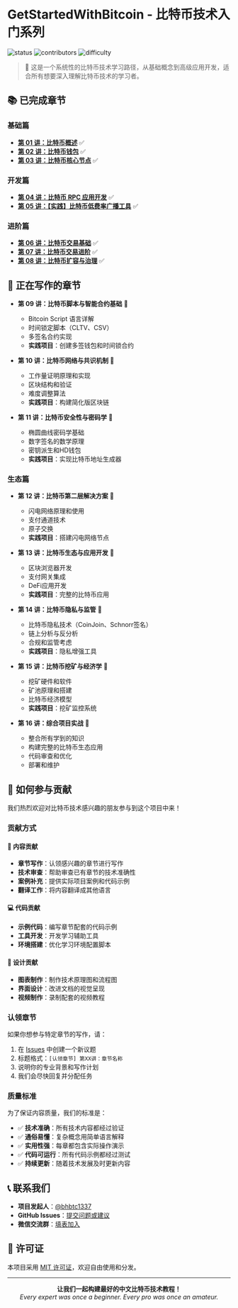 # GetStartedWithBitcoin - 比特币技术入门系列

![status](https://img.shields.io/badge/状态-持续更新中-yellow)
![contributors](https://img.shields.io/badge/欢迎-贡献者加入-blue)
![difficulty](https://img.shields.io/badge/难度-初级到高级-brightgreen)

> 🚀 这是一个系统性的比特币技术学习路径，从基础概念到高级应用开发，适合所有想要深入理解比特币技术的学习者。

## 📚 已完成章节

### 基础篇
- [**第 01 讲：比特币概述**](./01_Overview/README.MD) ✅
- [**第 02 讲：比特币钱包**](./02_BitcoinWallet/README.MD) ✅  
- [**第 03 讲：比特币核心节点**](./03_BitcoinCore/README.MD) ✅

### 开发篇
- [**第 04 讲：比特币 RPC 应用开发**](./04_BitcoinRPC/README.MD) ✅
- [**第 05 讲：【实践】比特币低费率广播工具**](./04-1_BitcoinLowFeeBroadcast/README.MD) ✅

### 进阶篇
- [**第 06 讲：比特币交易基础**](./06_BitcoinTx/README.MD) ✅
- [**第 07 讲：比特币交易进阶**](./07_BitcoinTxAdvanced/README.MD) ✅
- [**第 08 讲：比特币扩容与治理**](./08_BitcoinGovernance/README.MD) ✅

## 🔨 正在写作的章节

- **第 09 讲：比特币脚本与智能合约基础** 🚧
  - Bitcoin Script 语言详解
  - 时间锁定脚本（CLTV、CSV）
  - 多签名合约实现
  - **实践项目**：创建多签钱包和时间锁合约

- **第 10 讲：比特币网络与共识机制** 🚧
  - 工作量证明原理和实现
  - 区块结构和验证
  - 难度调整算法
  - **实践项目**：构建简化版区块链

- **第 11 讲：比特币安全性与密码学** 🚧
  - 椭圆曲线密码学基础
  - 数字签名的数学原理
  - 密钥派生和HD钱包
  - **实践项目**：实现比特币地址生成器

### 生态篇
- **第 12 讲：比特币第二层解决方案** 🚧
  - 闪电网络原理和使用
  - 支付通道技术
  - 原子交换
  - **实践项目**：搭建闪电网络节点

- **第 13 讲：比特币生态与应用开发** 🚧
  - 区块浏览器开发
  - 支付网关集成
  - DeFi应用开发
  - **实践项目**：完整的比特币应用

- **第 14 讲：比特币隐私与监管** 🚧
  - 比特币隐私技术（CoinJoin、Schnorr签名）
  - 链上分析与反分析
  - 合规和监管考虑
  - **实践项目**：隐私增强工具

- **第 15 讲：比特币挖矿与经济学** 🚧
  - 挖矿硬件和软件
  - 矿池原理和搭建
  - 比特币经济模型
  - **实践项目**：挖矿监控系统

- **第 16 讲：综合项目实战** 🚧
  - 整合所有学到的知识
  - 构建完整的比特币生态应用
  - 代码审查和优化
  - 部署和维护

## 🤝 如何参与贡献

我们热烈欢迎对比特币技术感兴趣的朋友参与到这个项目中来！

### 贡献方式

#### 📝 内容贡献
- **章节写作**：认领感兴趣的章节进行写作
- **技术审查**：帮助审查已有章节的技术准确性
- **案例补充**：提供实际项目案例和代码示例
- **翻译工作**：将内容翻译成其他语言

#### 💻 代码贡献
- **示例代码**：编写章节配套的代码示例
- **工具开发**：开发学习辅助工具
- **环境搭建**：优化学习环境配置脚本

#### 🎨 设计贡献
- **图表制作**：制作技术原理图和流程图
- **界面设计**：改进文档的视觉呈现
- **视频制作**：录制配套的视频教程

### 认领章节

如果你想参与特定章节的写作，请：

1. 在 [Issues](https://github.com/beihaili/Get-Started-with-Web3/issues) 中创建一个新议题
2. 标题格式：`[认领章节] 第XX讲：章节名称`
3. 说明你的专业背景和写作计划
4. 我们会尽快回复并分配任务

### 质量标准

为了保证内容质量，我们的标准是：

- ✅ **技术准确**：所有技术内容都经过验证
- ✅ **通俗易懂**：复杂概念用简单语言解释
- ✅ **实用性强**：每章都包含实际操作演示
- ✅ **代码可运行**：所有代码示例都经过测试
- ✅ **持续更新**：随着技术发展及时更新内容

## 📞 联系我们

- **项目发起人**：[@bhbtc1337](https://twitter.com/bhbtc1337)
- **GitHub Issues**：[提交问题或建议](https://github.com/beihaili/Get-Started-with-Web3/issues)
- **微信交流群**：[填表加入](https://forms.gle/QMBwL6LwZyQew1tX8)

## 📄 许可证

本项目采用 [MIT 许可证](../LICENSE)，欢迎自由使用和分发。

---

<div align="center">
<strong>让我们一起构建最好的中文比特币技术教程！</strong><br/>
<em>Every expert was once a beginner. Every pro was once an amateur.</em>
</div> 